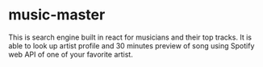# music-master


This is search engine built in react for musicians and their top tracks. It is able to look up artist profile and 30 minutes preview of song using Spotify web API of one of your favorite artist.
